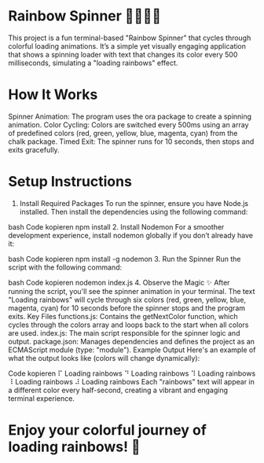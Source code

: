 # Rainbow Spinner 🌈🌈🌈🌈
This project is a fun terminal-based "Rainbow Spinner" that cycles through colorful loading animations. It’s a simple yet visually engaging application that shows a spinning loader with text that changes its color every 500 milliseconds, simulating a "loading rainbows" effect.

# How It Works
Spinner Animation: The program uses the ora package to create a spinning animation.
Color Cycling: Colors are switched every 500ms using an array of predefined colors (red, green, yellow, blue, magenta, cyan) from the chalk package.
Timed Exit: The spinner runs for 10 seconds, then stops and exits gracefully.
# Setup Instructions
1. Install Required Packages
To run the spinner, ensure you have Node.js installed. Then install the dependencies using the following command:

bash
Code kopieren
npm install
2. Install Nodemon
For a smoother development experience, install nodemon globally if you don’t already have it:

bash
Code kopieren
npm install -g nodemon
3. Run the Spinner
Run the script with the following command:

bash
Code kopieren
nodemon index.js
4. Observe the Magic ✨
After running the script, you'll see the spinner animation in your terminal.
The text "Loading rainbows" will cycle through six colors (red, green, yellow, blue, magenta, cyan) for 10 seconds before the spinner stops and the program exits.
Key Files
functions.js: Contains the getNextColor function, which cycles through the colors array and loops back to the start when all colors are used.
index.js: The main script responsible for the spinner logic and output.
package.json: Manages dependencies and defines the project as an ECMAScript module (type: "module").
Example Output
Here's an example of what the output looks like (colors will change dynamically):

Code kopieren
⠏ Loading rainbows
⠙ Loading rainbows
⠹ Loading rainbows
⠸ Loading rainbows
⠼ Loading rainbows
Each "rainbows" text will appear in a different color every half-second, creating a vibrant and engaging terminal experience.

# Enjoy your colorful journey of loading rainbows! 🌈
